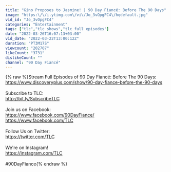 ```yaml
---
title: "Gino Proposes to Jasmine! | 90 Day Fiancé: Before The 90 Days"
image: "https:\/\/i.ytimg.com\/vi\/Jo_3vOpgFC4\/hqdefault.jpg"
vid_id: "Jo_3vOpgFC4"
categories: "Entertainment"
tags: ["tlc","tlc shows","tlc full episodes"]
date: "2022-03-26T16:07:13+03:00"
vid_date: "2022-03-22T13:00:12Z"
duration: "PT3M17S"
viewcount: "202707"
likeCount: "3731"
dislikeCount: ""
channel: "90 Day Fiancé"
---
```

{% raw %}Stream Full Episodes of 90 Day Fiancé: Before The 90 Days:<br /><a rel="nofollow" target="blank" href="https://www.discoveryplus.com/show/90-day-fiance-before-the-90-days">https://www.discoveryplus.com/show/90-day-fiance-before-the-90-days</a><br /><br />Subscribe to TLC:<br /><a rel="nofollow" target="blank" href="http://bit.ly/SubscribeTLC">http://bit.ly/SubscribeTLC</a><br /><br />Join us on Facebook:<br /><a rel="nofollow" target="blank" href="https://www.facebook.com/90DayFiance/">https://www.facebook.com/90DayFiance/</a><br /><a rel="nofollow" target="blank" href="https://www.facebook.com/TLC">https://www.facebook.com/TLC</a><br /><br />Follow Us on Twitter:<br /><a rel="nofollow" target="blank" href="https://twitter.com/TLC">https://twitter.com/TLC</a><br /><br />We're on Instagram!<br /><a rel="nofollow" target="blank" href="https://instagram.com/TLC">https://instagram.com/TLC</a><br /><br />#90DayFiance{% endraw %}

